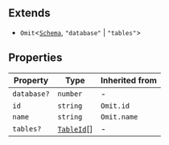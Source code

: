## Extends

- `Omit`\<[`Schema`](Schema.md), `"database"` \| `"tables"`\>

## Properties

| Property                          | Type                      | Inherited from |
| --------------------------------- | ------------------------- | -------------- |
| <a id="database"></a> `database?` | `number`                  | -              |
| <a id="id"></a> `id`              | `string`                  | `Omit.id`      |
| <a id="name"></a> `name`          | `string`                  | `Omit.name`    |
| <a id="tables"></a> `tables?`     | [`TableId`](TableId.md)[] | -              |
